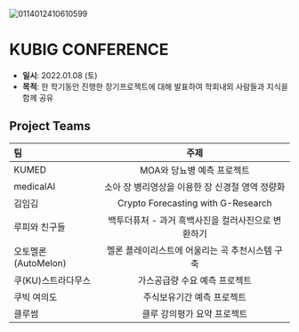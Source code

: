 ![0114012410610599](https://user-images.githubusercontent.com/71932401/149368828-0231d670-79a0-4add-8be9-0d229350f774.jpeg)

# KUBIG CONFERENCE
- **일시**: 2022.01.08 (토)
- **목적**: 한 학기동안 진행한 장기프로젝트에 대해 발표하여 학회내외 사람들과 지식을 함께 공유  

## Project Teams
|   팀   |   주제   |
|:----------------------------|:----------------------------:|
|  KUMED  | MOA와 당뇨병 예측 프로젝트 | 
|  medicalAI  | 소아 장 병리영상을 이용한 장 신경절 영역 정량화 | 
|  김임김  | Crypto Forecasting with G-Research | 
|  루피와 친구들  | 백투더퓨처 - 과거 흑백사진을 컬러사진으로 변환하기 | 
|  오토멜론(AutoMelon)  | 멜론 플레이리스트에 어울리는 곡 추천시스템 구축 | 
|  쿠(KU)스트라다무스  | 가스공급량 수요 예측 프로젝트 | 
|  쿠빅 여의도  | 주식보유기간 예측 프로젝트 | 
|  클루썸  | 클루 강의평가 요약 프로젝트 | 
